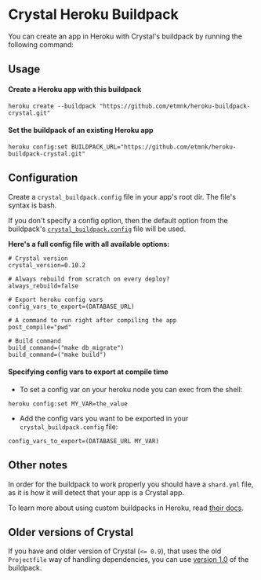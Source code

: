 # Crystal Heroku Buildpack

You can create an app in Heroku with Crystal's buildpack by running the
following command:

## Usage

#### Create a Heroku app with this buildpack

```
heroku create --buildpack "https://github.com/etmnk/heroku-buildpack-crystal.git"
```

#### Set the buildpack of an existing Heroku app

```
heroku config:set BUILDPACK_URL="https://github.com/etmnk/heroku-buildpack-crystal.git"
```

## Configuration

Create a `crystal_buildpack.config` file in your app's root dir. The file's syntax is bash.

If you don't specify a config option, then the default option from the buildpack's [`crystal_buildpack.config`](https://github.com/crystal/heroku-buildpack-crystal/blob/master/crystal_buildpack.config) file will be used.


__Here's a full config file with all available options:__

```
# Crystal version
crystal_version=0.10.2

# Always rebuild from scratch on every deploy?
always_rebuild=false

# Export heroku config vars
config_vars_to_export=(DATABASE_URL)

# A command to run right after compiling the app
post_compile="pwd"

# Build command
build_command=("make db_migrate")
build_command=("make build")
```

#### Specifying config vars to export at compile time

* To set a config var on your heroku node you can exec from the shell:

```
heroku config:set MY_VAR=the_value
```

* Add the config vars you want to be exported in your `crystal_buildpack.config` file:

```
config_vars_to_export=(DATABASE_URL MY_VAR)
```

## Other notes

In order for the buildpack to work properly you should have a `shard.yml`
file, as it is how it will detect that your app is a Crystal app.

To learn more about using custom buildpacks in Heroku, read [their docs](https://devcenter.heroku.com/articles/third-party-buildpacks#using-a-custom-buildpack).

## Older versions of Crystal

If you have and older version of Crystal (`<= 0.9`), that uses the old
`Projectfile` way of handling dependencies, you can use
[version 1.0](https://github.com/zamith/heroku-buildpack-crystal/tree/v1.0.0) of
the buildpack.
